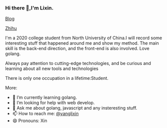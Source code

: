 ### Hi there 👋,I'm Lixin.

[Blog](https://ylx621.github.io/)

[Zhihu](https://www.zhihu.com/people/li-xin-32-2)

I'm a 2020 college student from North University of China.I will record some interesting stuff that happened around me and show my method.
The main skill is the back-end direction, and the front-end is also involved. Love golang.

Always pay attention to cutting-edge technologies, and be curious and learning about all new tools and technologies

There is only one occupation in a lifetime:Student.

More:

- 🌱 I’m currently learning golang.
- 🤔 I’m looking for help with web develop.
- 💬 Ask me about golang, javascript and any insteresting stuff.
- 📫 How to reach me: [@yanglixin](https://www.zhihu.com/people/li-xin-32-2)
- 😄 Pronouns: Xin

